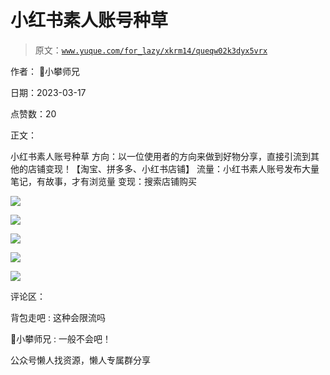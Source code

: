 # 小红书素人账号种草

> 原文：[`www.yuque.com/for_lazy/xkrm14/queqw02k3dyx5vrx`](https://www.yuque.com/for_lazy/xkrm14/queqw02k3dyx5vrx)



作者： 📌小攀师兄



日期：2023-03-17



点赞数：20



正文：



小红书素人账号种草 方向：以一位使用者的方向来做到好物分享，直接引流到其他的店铺变现！【淘宝、拼多多、小红书店铺】 流量：小红书素人账号发布大量笔记，有故事，才有浏览量 变现：搜索店铺购买



![](img/cf6a95bac748e2b41220dd6199a4959e.png)  

![](img/e1f8651a2c60e66f001e54e4100caca7.png)  

![](img/1801f98f70b0bf41cb5cab7e1600e506.png)  

![](img/ee5ae242f6f92732416883a0d824e5fa.png)  

![](img/14994a9ec50119b63bcedcb35922ac96.png)  

评论区：



背包走吧 : 这种会限流吗



📌小攀师兄 : 一般不会吧！



公众号懒人找资源，懒人专属群分享

</ne-p></ne-p></ne-p></ne-p></ne-p>